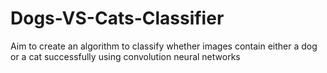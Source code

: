 # Dogs-VS-Cats-Classifier
 Aim to create an algorithm to classify whether images contain either a dog or a cat successfully using convolution neural networks
